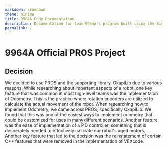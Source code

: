 ```yaml
---
markdown: kramdown
theme: minima
title: 9964A Code Documentation
description: Documentation for team 9964A's program built using the SigBots PROS library and OkapiLib.
permalink: /
---
```

# 9964A Official PROS Project

Decision
--------

We decided to use PROS and the supporting library, OkapiLib due to various reasons. While researching about important aspects of a robot, one key feature that was common in most high-level teams was the implementaion of Odometry. This is the practice where rotation encoders are utilized to calculate the actual movement of the robot. When researching how to implement Odometry, we came across PROS, specifically OkapiLib. We found that this was one of the easiest ways to implement odometry that could be customized for uses in many different scenarios. Another feature was the ease of implementation of a PID controller, something that is desperately needed to effectively calibrate our robot's aged motors. Another key feature that led to the decision was the reinstatement of certain C++ features that were removed in the implementation of VEXcode.
